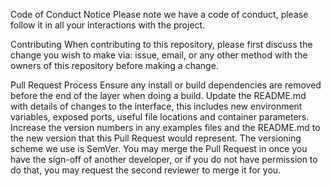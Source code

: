 Code of Conduct Notice
Please note we have a code of conduct, please follow it in all your interactions with the project.

Contributing
When contributing to this repository, please first discuss the change you wish to make via: issue, email, or any other method with the owners of this repository before making a change.

Pull Request Process
Ensure any install or build dependencies are removed before the end of the layer when doing a build. Update the README.md with details of changes to the interface, this includes new environment variables, exposed ports, useful file locations and container parameters. Increase the version numbers in any examples files and the README.md to the new version that this Pull Request would represent. The versioning scheme we use is SemVer. You may merge the Pull Request in once you have the sign-off of another developer, or if you do not have permission to do that, you may request the second reviewer to merge it for you.
